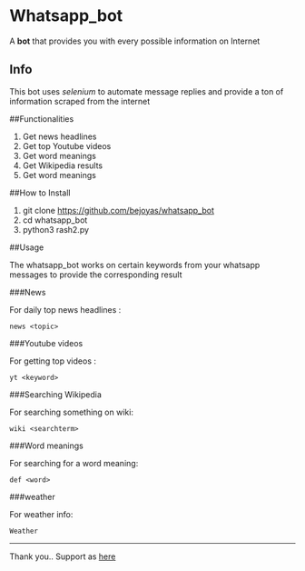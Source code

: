 # Whatsapp_bot

A **bot** that provides you with every possible information on Internet

## Info

This bot uses *selenium* to automate message replies and provide a ton of information scraped from the internet

##Functionalities

1. Get news headlines
2. Get top Youtube videos
3. Get word meanings
4. Get Wikipedia results
5. Get word meanings

##How to Install

1. git clone https://github.com/bejoyas/whatsapp_bot
2. cd whatsapp_bot
3. python3 rash2.py

##Usage

The whatsapp_bot works on certain keywords from your whatsapp messages to provide the corresponding result

###News

For daily top news headlines :

```
news <topic>
```

###Youtube videos

For getting top videos :

```
yt <keyword>
```

###Searching Wikipedia

For searching something on wiki:

```
wiki <searchterm>
```

###Word meanings

For searching for a word meaning:

```
def <word>
```

###weather

For weather info:

```
Weather
```
---
Thank you..
Support as [here](github.com/bejoyas)
